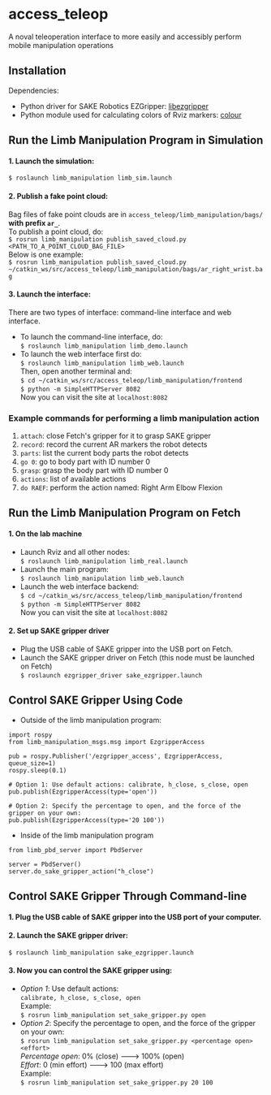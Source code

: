 # access_teleop
A noval teleoperation interface to more easily and accessibly perform mobile manipulation operations

## Installation
Dependencies:
- Python driver for SAKE Robotics EZGripper: [libezgripper](https://github.com/SAKErobotics/libezgripper)
- Python module used for calculating colors of Rviz markers: [colour](https://pypi.org/project/colour/)


## Run the Limb Manipulation Program in Simulation  
#### 1. Launch the simulation:  
`$ roslaunch limb_manipulation limb_sim.launch`
#### 2. Publish a fake point cloud: 
Bag files of fake point clouds are in `access_teleop/limb_manipulation/bags/` **with prefix `ar_`**.  
To publish a point cloud, do:  
`$ rosrun limb_manipulation publish_saved_cloud.py <PATH_TO_A_POINT_CLOUD_BAG_FILE>`  
Below is one example:  
`$ rosrun limb_manipulation publish_saved_cloud.py ~/catkin_ws/src/access_teleop/limb_manipulation/bags/ar_right_wrist.bag`
#### 3. Launch the interface:  
There are two types of interface: command-line interface and web interface.  
- To launch the command-line interface, do:  
`$ roslaunch limb_manipulation limb_demo.launch`
- To launch the web interface first do:  
`$ roslaunch limb_manipulation limb_web.launch`  
Then, open another terminal and:  
`$ cd ~/catkin_ws/src/access_teleop/limb_manipulation/frontend`  
`$ python -m SimpleHTTPServer 8082`  
Now you can visit the site at `localhost:8082`

### Example commands for performing a limb manipulation action
1. `attach`: close Fetch's gripper for it to grasp SAKE gripper
2. `record`: record the current AR markers the robot detects
3. `parts`: list the current body parts the robot detects
4. `go 0`: go to body part with ID number 0
5. `grasp`: grasp the body part with ID number 0
6. `actions`: list of available actions
7. `do RAEF`: perform the action named: Right Arm Elbow Flexion

## Run the Limb Manipulation Program on Fetch  
#### 1. On the lab machine
- Launch Rviz and all other nodes:  
`$ roslaunch limb_manipulation limb_real.launch`  
- Launch the main program:  
`$ roslaunch limb_manipulation limb_web.launch`  
- Launch the web interface backend:  
`$ cd ~/catkin_ws/src/access_teleop/limb_manipulation/frontend`  
`$ python -m SimpleHTTPServer 8082`  
Now you can visit the site at `localhost:8082`
#### 2. Set up SAKE gripper driver
- Plug the USB cable of SAKE gripper into the USB port on Fetch.  
- Launch the SAKE gripper driver on Fetch (this node must be launched on Fetch)  
`$ roslaunch ezgripper_driver sake_ezgripper.launch`

## Control SAKE Gripper Using Code
- Outside of the limb manipulation program:
```
import rospy
from limb_manipulation_msgs.msg import EzgripperAccess

pub = rospy.Publisher('/ezgripper_access', EzgripperAccess, queue_size=1)
rospy.sleep(0.1)

# Option 1: Use default actions: calibrate, h_close, s_close, open
pub.publish(EzgripperAccess(type='open'))

# Option 2: Specify the percentage to open, and the force of the gripper on your own:  
pub.publish(EzgripperAccess(type='20 100'))
```
- Inside of the limb manipulation program
```
from limb_pbd_server import PbdServer

server = PbdServer()
server.do_sake_gripper_action("h_close")
```

## Control SAKE Gripper Through Command-line
#### 1. Plug the USB cable of SAKE gripper into the USB port of your computer.  
#### 2. Launch the SAKE gripper driver:   
`$ roslaunch limb_manipulation sake_ezgripper.launch`
#### 3. Now you can control the SAKE gripper using:  
- *Option 1*: Use default actions:  
`calibrate, h_close, s_close, open`  
Example:  
`$ rosrun limb_manipulation set_sake_gripper.py open`
- *Option 2*: Specify the percentage to open, and the force of the gripper on your own:  
`$ rosrun limb_manipulation set_sake_gripper.py <percentage open> <effort>`  
*Percentage open*: 0% (close) ---> 100% (open)  
*Effort*: 0 (min effort) ---> 100 (max effort)  
Example:  
`$ rosrun limb_manipulation set_sake_gripper.py 20 100`


